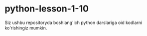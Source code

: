 # python-lesson-1-10
Siz ushbu repositoryda boshlang'ich python darslariga oid kodlarni ko'rishingiz mumkin.
